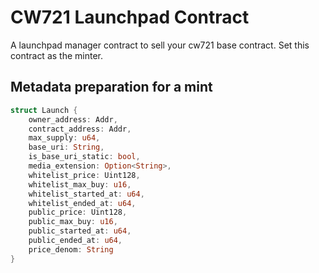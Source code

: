 # CW721 Launchpad Contract

A launchpad manager contract to sell your cw721 base contract. Set this contract as the minter.

## Metadata preparation for a mint

```rust
struct Launch {
    owner_address: Addr,
    contract_address: Addr,
    max_supply: u64,
    base_uri: String,
    is_base_uri_static: bool,
    media_extension: Option<String>,
    whitelist_price: Uint128,
    whitelist_max_buy: u16,
    whitelist_started_at: u64,
    whitelist_ended_at: u64,
    public_price: Uint128,
    public_max_buy: u16,
    public_started_at: u64,
    public_ended_at: u64,
    price_denom: String
}
```
